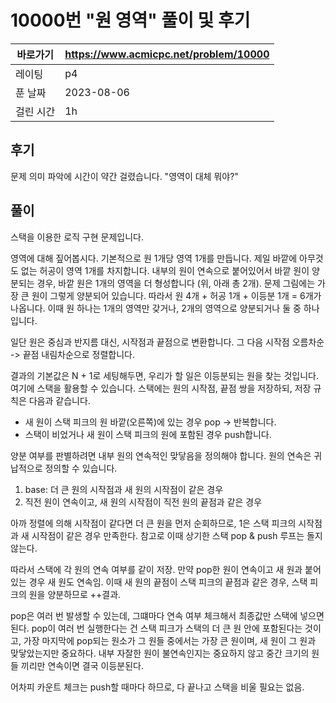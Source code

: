 # 10000번 "원 영역" 풀이 및 후기

| 바로가기  | <https://www.acmicpc.net/problem/10000> |
|-------|-----------------------------------------|
| 레이팅   | p4                                      |
| 푼 날짜  | 2023-08-06                              |
| 걸린 시간 | 1h                                      |

## 후기

문제 의미 파악에 시간이 약간 걸렸습니다.
"영역이 대체 뭐야?"

## 풀이

스택을 이용한 로직 구현 문제입니다.

영역에 대해 짚어봅시다.
기본적으로 원 1개당 영역 1개를 만듭니다.
제일 바깥에 아무것도 없는 허공이 영역 1개를 차지합니다.
내부의 원이 연속으로 붙어있어서 바깥 원이 양분되는 경우, 바깥 원은 1개의 영역을 더 형성합니다 (위, 아래 총 2개).
문제 그림에는 가장 큰 원이 그렇게 양분되어 있습니다.
따라서 원 4개 + 허공 1개 + 이등분 1개 = 6개가 나옵니다.
이때 원 하나는 1개의 영역만 갖거나, 2개의 영역으로 양분되거나 둘 중 하나입니다.

일단 원은 중심과 반지름 대신, 시작점과 끝점으로 변환합니다.
그 다음 시작점 오름차순 -> 끝점 내림차순으로 정렬합니다.

결과의 기본값은 N + 1로 세팅해두면, 우리가 할 일은 이등분되는 원을 찾는 것입니다.
여기에 스택을 활용할 수 있습니다.
스택에는 원의 시작점, 끝점 쌍을 저장하되, 저장 규칙은 다음과 같습니다.

- 새 원이 스택 피크의 원 바깥(오른쪽)에 있는 경우 pop -> 반복합니다.
- 스택이 비었거나 새 원이 스택 피크의 원에 포함된 경우 push합니다.

양분 여부를 판별하려면 내부 원의 연속적인 맞닿음을 정의해야 합니다.
원의 연속은 귀납적으로 정의할 수 있습니다.

1. base: 더 큰 원의 시작점과 새 원의 시작점이 같은 경우
2. 직전 원이 연속이고, 새 원의 시작점이 직전 원의 끝점과 같은 경우

아까 정렬에 의해 시작점이 같다면 더 큰 원을 먼저 순회하므로, 1은 스택 피크의 시작점과 새 시작점이 같은 경우 만족한다.
참고로 이때 상기한 스택 pop & push 루프는 돌지 않는다.

따라서 스택에 각 원의 연속 여부를 같이 저장.
만약 pop한 원이 연속이고 새 원과 붙어있는 경우 새 원도 연속임.
이때 새 원의 끝점이 스택 피크의 끝점과 같은 경우, 스택 피크의 원을 양분하므로 ++결과.

pop은 여러 번 발생할 수 있는데, 그떄마다 연속 여부 체크해서 최종값만 스택에 넣으면 된다.
pop이 여러 번 실행한다는 건 스택 피크가 스택의 더 큰 원 안에 포함된다는 것이고, 가장 마지막에 pop되는 원소가 그 원들 중에서는 가장 큰 원이며, 새 원이 그 원과 맞닿았는지만 중요하다.
내부 자잘한 원이 불연속인지는 중요하지 않고 중간 크기의 원들 끼리만 연속이면 결국 이등분된다.

어차피 카운트 체크는 push할 때마다 하므로, 다 끝나고 스택을 비울 필요는 없음.
